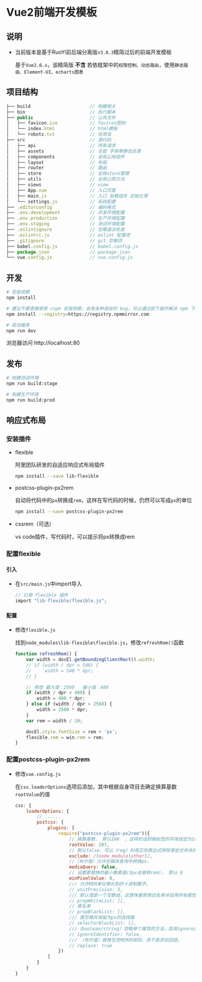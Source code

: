 # Vue2前端开发模板

## 说明

* 当前版本是基于RuoYi前后端分离版`v3.8.3`精简过后的前端开发模板
  
  基于`Vue2.6.x`，该精简版 **不含** 若依框架中的`权限控制、动态路由`，使用`静态路由、Element-UI、echarts图表`

## 项目结构

```js
├── build                      // 构建相关  
├── bin                        // 执行脚本
├── public                     // 公共文件
│   ├── favicon.ico            // favicon图标
│   └── index.html             // html模板
│   └── robots.txt             // 反爬虫
├── src                        // 源代码
│   ├── api                    // 所有请求
│   ├── assets                 // 主题 字体等静态资源
│   ├── components             // 全局公用组件
│   ├── layout                 // 布局
│   ├── router                 // 路由
│   ├── store                  // 全局store管理
│   ├── utils                  // 全局公用方法
│   ├── views                  // view
│   ├── App.vue                // 入口页面
│   ├── main.js                // 入口 加载组件 初始化等
│   └── settings.js            // 系统配置
├── .editorconfig              // 编码格式
├── .env.development           // 开发环境配置
├── .env.production            // 生产环境配置
├── .env.staging               // 测试环境配置
├── .eslintignore              // 忽略语法检查
├── .eslintrc.js               // eslint 配置项
├── .gitignore                 // git 忽略项
├── babel.config.js            // babel.config.js
├── package.json               // package.json
└── vue.config.js              // vue.config.js
```

## 开发

```bash
# 安装依赖
npm install

# 建议不要直接使用 cnpm 安装依赖，会有各种诡异的 bug。可以通过如下操作解决 npm 下载速度慢的问题
npm install --registry=https://registry.npmmirror.com

# 启动服务
npm run dev
```

浏览器访问 http://localhost:80

## 发布

```bash
# 构建测试环境
npm run build:stage

# 构建生产环境
npm run build:prod
```

## 响应式布局

### 安装插件

* flexible
  
  阿里团队研发的自适应响应式布局插件
  
  ```bash
  npm install --save lib-flexible
  ```

* postcss-plugin-px2rem
  
  自动将代码中的`px`转换成`rem`，这样在写代码的时候，仍然可以写成`px`的单位
  
  ```bash
  npm install --save postcss-plugin-px2rem
  ```

* cssrem（可选）
  
  vs code插件，写代码时，可以提示将px转换成rem

### 配置flexible

#### 引入

* 在`src/main.js`中import导入
  
  ```v
  // 引用 flexible 插件
  import "lib-flexible/flexible.js";
  ```

#### 配置

* 修改`flexible.js`
  
  找到`node_modules\lib-flexible\flexible.js`，修改`refreshRem()`函数
  
  ```js
  function refreshRem() {
      var width = docEl.getBoundingClientRect().width;
      // if (width / dpr > 540) {
      //     width = 540 * dpr;
      // }
  
      // 修改 最大值：2560   最小值：400
      if (width / dpr < 400) {
          width = 400 * dpr;
      } else if (width / dpr > 2560) {
          width = 2560 * dpr;
      }
      var rem = width / 10;
  
      docEl.style.fontSize = rem + 'px';
      flexible.rem = win.rem = rem;
  }
  ```

### 配置postcss-plugin-px2rem

* 修改`vue.config.js`
  
  在`css.loaderOptions`选项后添加，其中根据自身项目去确定换算基数`rootValue`的值
  
  ```js
  css: {
      loaderOptions: {
          // ......
          postcss: {
              plugins: [
                  require("postcss-plugin-px2rem")({
                      // 换算基数， 默认100  ，这样的话把根标签的字体规定为1rem为50px,这样就可以从设计稿上量出多少个px直接在代码中写多上px了。
                      rootValue: 207,
                      // 默认false，可以（reg）利用正则表达式排除某些文件夹的方法，例如/(node_module)/ 。如果想把前端UI框架内的px也转换成rem，请把此属性设为默认值
                      exclude: /(node_module|other)/,
                      //（布尔值）允许在媒体查询中转换px。
                      mediaQuery: false,
                      // 设置要替换的最小像素值(3px会被转rem)。 默认 0
                      minPixelValue: 0,
                      /// 允许REM单位增长到的十进制数字。
                      // unitPrecision: 5, 
                      /// 默认值是一个空数组，这意味着禁用白名单并启用所有属性。
                      // propWhiteList: [],  
                      // 黑名单
                      // propBlackList: [], 
                      /// 要忽略并保留为px的选择器
                      // selectorBlackList: [], 
                      ///（boolean/string）忽略单个属性的方法，启用ignoreidentifier后，replace将自动设置为true。
                      // ignoreIdentifier: false,
                      /// （布尔值）替换包含REM的规则，而不是添加回退。
                      // replace: true
                  })
              ]
          }
      }
  }
  ```